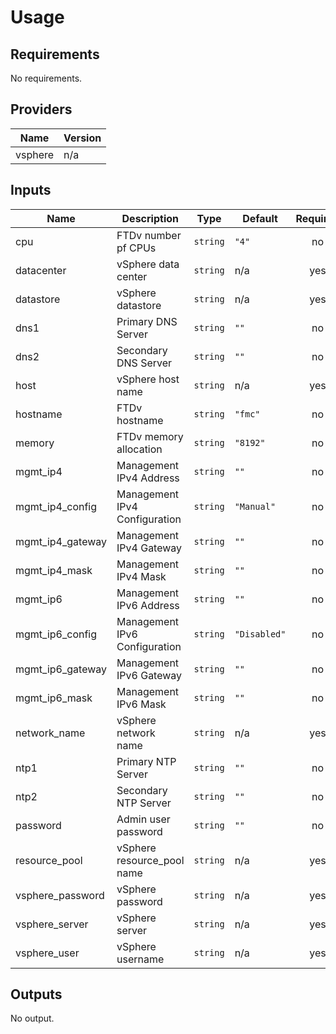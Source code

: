 # Usage
<!--- BEGIN_TF_DOCS --->
## Requirements

No requirements.

## Providers

| Name | Version |
|------|---------|
| vsphere | n/a |

## Inputs

| Name | Description | Type | Default | Required |
|------|-------------|------|---------|:--------:|
| cpu | FTDv number pf CPUs | `string` | `"4"` | no |
| datacenter | vSphere data center | `string` | n/a | yes |
| datastore | vSphere datastore | `string` | n/a | yes |
| dns1 | Primary DNS Server | `string` | `""` | no |
| dns2 | Secondary DNS Server | `string` | `""` | no |
| host | vSphere host name | `string` | n/a | yes |
| hostname | FTDv hostname | `string` | `"fmc"` | no |
| memory | FTDv memory allocation | `string` | `"8192"` | no |
| mgmt\_ip4 | Management IPv4 Address | `string` | `""` | no |
| mgmt\_ip4\_config | Management IPv4 Configuration | `string` | `"Manual"` | no |
| mgmt\_ip4\_gateway | Management IPv4 Gateway | `string` | `""` | no |
| mgmt\_ip4\_mask | Management IPv4 Mask | `string` | `""` | no |
| mgmt\_ip6 | Management IPv6 Address | `string` | `""` | no |
| mgmt\_ip6\_config | Management IPv6 Configuration | `string` | `"Disabled"` | no |
| mgmt\_ip6\_gateway | Management IPv6 Gateway | `string` | `""` | no |
| mgmt\_ip6\_mask | Management IPv6 Mask | `string` | `""` | no |
| network\_name | vSphere network name | `string` | n/a | yes |
| ntp1 | Primary NTP Server | `string` | `""` | no |
| ntp2 | Secondary NTP Server | `string` | `""` | no |
| password | Admin user password | `string` | `""` | no |
| resource\_pool | vSphere resource\_pool name | `string` | n/a | yes |
| vsphere\_password | vSphere password | `string` | n/a | yes |
| vsphere\_server | vSphere server | `string` | n/a | yes |
| vsphere\_user | vSphere username | `string` | n/a | yes |

## Outputs

No output.

<!--- END_TF_DOCS --->
